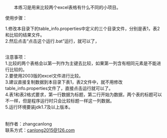 &emsp;&emsp;本练习是用来比较两个excel表格有什么不同的小项目。<br/>

使用步骤：<br/>

1.修改本目录下的table_info.properties中定义的三个目录文件，分别是表1，表2和比较的结果文件。<br/>
2.然后点击“点击这个运行.bat”运行，就可以了，<br/>
<br/>

注意事项：<br/>
1.比较的两个表格会以第一列作为主键去比较，如果第一列含有相同元素是不能进行比较的。<br/>
2.要使用2003版的excel文件进行比较。<br/>
3.建议直接复制数据到本目录下表1，表2文件中，就不用修改table_info.properties文件了，直接点击运行就可以了。<br/>
4.表1和表2格式要求，第一行数据为标题，第二行开始为数据，两个表的标题可以不一样，但是程序运行时只会比较标题一样这一列数据。<br/>
5.运行环境要装jdk1.7及以上版本。<br/>
<br/>
<br/>
制作者：zhangcanlong<br/>
联系方式：canlong2015@126.com